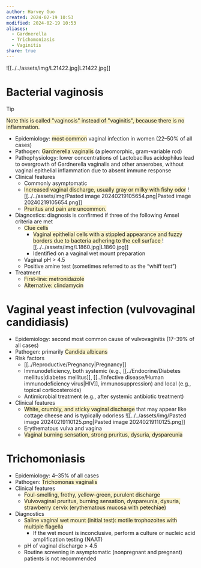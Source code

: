 ```yaml
---
author: Harvey Guo
created: 2024-02-19 10:53
modified: 2024-02-19 10:53
aliases:
  - Gardnerella
  - Trichomoniasis
  - Vaginitis
share: true
---
```

![[../../assets/img/L21422.jpg|L21422.jpg]]
# Bacterial vaginosis
>[!tip] 
><span style="background:rgba(240, 200, 0, 0.2)">Note this is called "vaginosis" instead of "vaginitis", because there is no inflammation.</span>
- Epidemiology: <span style="background:rgba(240, 200, 0, 0.2)">most common</span> vaginal infection in women (22–50% of all cases) 
- Pathogen: <span style="background:rgba(240, 200, 0, 0.2)">Gardnerella vaginalis</span> (a pleomorphic, gram-variable rod) 
- Pathophysiology: lower concentrations of Lactobacillus acidophilus lead to overgrowth of Gardnerella vaginalis and other anaerobes, without vaginal epithelial inflammation due to absent immune response 
- Clinical features
	- Commonly asymptomatic
	- <span style="background:rgba(240, 200, 0, 0.2)">Increased vaginal discharge, usually gray or milky with fishy odor</span>  ![[../../assets/img/Pasted image 20240219105654.png|Pasted image 20240219105654.png]]
	- <span style="background:rgba(240, 200, 0, 0.2)">Pruritus and pain are uncommon.</span>
- Diagnostics: diagnosis is confirmed if three of the following Amsel criteria are met
	- <span style="background:rgba(240, 200, 0, 0.2)">Clue cells</span>
		- <span style="background:rgba(240, 200, 0, 0.2)">Vaginal epithelial cells with a stippled appearance and fuzzy borders due to bacteria adhering to the cell surface </span>![[../../assets/img/L1860.jpg|L1860.jpg]]
		- Identified on a vaginal wet mount preparation
	- Vaginal pH > 4.5
	- Positive amine test (sometimes referred to as the “whiff test”)
- Treatment
	- <span style="background:rgba(240, 200, 0, 0.2)">First-line: metronidazole</span>
	- <span style="background:rgba(240, 200, 0, 0.2)">Alternative: clindamycin</span>
# Vaginal yeast infection (vulvovaginal candidiasis)
- Epidemiology: second most common cause of vulvovaginitis (17–39% of all cases)
- Pathogen: primarily <span style="background:rgba(240, 200, 0, 0.2)">Candida albicans</span>
- Risk factors
	- [[../Reproductive/Pregnancy|Pregnancy]] 
	- Immunodeficiency, both systemic (e.g., [[../Endocrine/Diabetes mellitus|diabetes mellitus]], [[../Infective disease/Human immunodeficiency virus|HIV]], immunosuppression) and local (e.g., topical corticosteroids)
	- Antimicrobial treatment (e.g., after systemic antibiotic treatment) 
- Clinical features
	- <span style="background:rgba(240, 200, 0, 0.2)">White, crumbly, and sticky vaginal discharge</span> that may appear like cottage cheese and is typically odorless ![[../../assets/img/Pasted image 20240219110125.png|Pasted image 20240219110125.png]]
	- Erythematous vulva and vagina
	- <span style="background:rgba(240, 200, 0, 0.2)">Vaginal burning sensation, strong pruritus, dysuria, dyspareunia</span>
# Trichomoniasis
- Epidemiology: 4–35% of all cases
- Pathogen: <span style="background:rgba(240, 200, 0, 0.2)">Trichomonas vaginalis</span>
- Clinical features
	- <span style="background:rgba(240, 200, 0, 0.2)">Foul-smelling, frothy, yellow-green, purulent discharge</span>
	- <span style="background:rgba(240, 200, 0, 0.2)">Vulvovaginal pruritus, burning sensation, dyspareunia, dysuria, strawberry cervix (erythematous mucosa with petechiae)</span>
- Diagnostics  
	- <span style="background:rgba(240, 200, 0, 0.2)">Saline vaginal wet mount (initial test): motile trophozoites with multiple flagella  </span>
		- If the wet mount is inconclusive, perform a culture or nucleic acid amplification testing (NAAT) 
	- pH of vaginal discharge > 4.5
	- Routine screening in asymptomatic (nonpregnant and pregnant) patients is not recommended